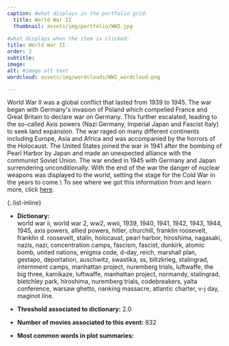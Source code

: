 ```yaml
---
caption: #what displays in the portfolio grid:
  title: World War II
  thumbnail: assets/img/portfolio/WW2.jpg
  
#what displays when the item is clicked:
title: World War II
order: 2
subtitle: 
image:
alt: #image alt text
wordcloud: assets/img/wordclouds/WW2_wordcloud.png

---
```

World War II was a global conflict that lasted from 1939 to 1945. The war began with Germany's invasion of Poland which compelled France and Great Britain to declare war on Germany. This further escalated, leading to the so-called Axis powers (Nazi Germany, Imperial Japan and Fascist Italy) to seek land expansion. 
The war raged on many different continents including Europe, Asia and Africa and was accompanied by the horrors of the Holocaust. The United States joined the war in 1941 after the bombing of Pearl Harbor by Japan and made an unexpected alliance with the communist Soviet Union.
The war ended in 1945 with Germany and Japan surrendering unconditionally. With the end of the war the danger of nuclear weapons was displayed to the world, setting the stage for the Cold War in the years to come.\ 
To see where we got this information from and learn more, click [here](https://en.wikipedia.org/wiki/World_War_II).

{:.list-inline} 
- **Dictionary:**\
world war ii, world war 2, ww2, wwii, 1939, 1940, 1941, 1942, 1943, 1944, 1945, axis powers, allied powers, hitler, churchill, franklin roosevelt, franklin d. roosevelt, stalin, holocaust, pearl harbor, hiroshima, nagasaki, nazis, nazi, concentration camps, fascism, fascist, dunkirk, atomic bomb, united nations, enigma code, d-day, reich, marshall plan, gestapo, deportation, auschwitz, swastika, ss, blitzkrieg, stalingrad, internment camps, manhattan project, nuremberg trials, luftwaffe, the big three, kamikaze, luftwaffe, manhattan project, normandy, stalingrad, bletchley park, hiroshima, nuremberg trials, codebreakers, yalta conference, warsaw ghetto, nanking massacre, atlantic charter, v-j day, maginot line.

- **Threshold associated to dictionary:** 2.0

- **Number of movies associated to this event:** 832

- **Most common words in plot summaries:**
